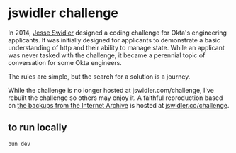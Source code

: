# jswidler challenge

In 2014, [Jesse Swidler](https://github.com/jswidler) designed a coding challenge for Okta's engineering applicants. It was initially designed for applicants to demonstrate a basic understanding of http and their ability to manage state. While an applicant was never tasked with the challenge, it became a perennial topic of conversation for some Okta engineers.

The rules are simple, but the search for a solution is a journey.

While the challenge is no longer hosted at jswidler.com/challenge, I've rebuilt the challenge so others may enjoy it. A faithful reproduction based on [the backups from the Internet Archive](https://web.archive.org/web/2016*/jswidler.com/challenge) is hosted at [jswidler.co/challenge](https://jswidler.co/challenge).

## to run locally
`bun dev`
